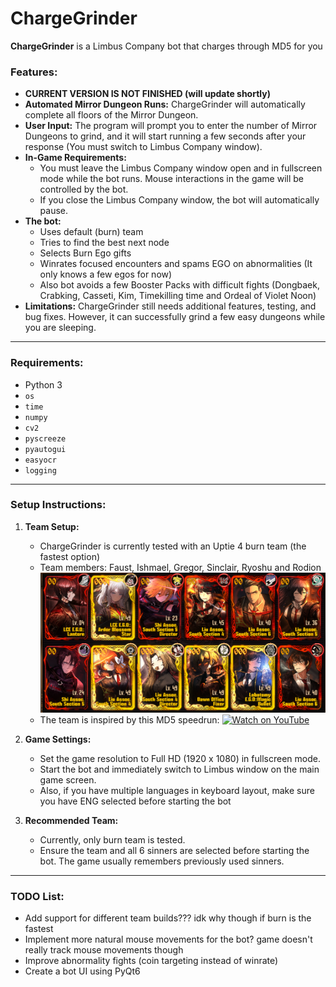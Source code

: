 # ChargeGrinder
**ChargeGrinder** is a Limbus Company bot that charges through MD5 for you

### Features:
- **CURRENT VERSION IS NOT FINISHED (will update shortly)**
- **Automated Mirror Dungeon Runs:** ChargeGrinder will automatically complete all floors of the Mirror Dungeon.
- **User Input:** The program will prompt you to enter the number of Mirror Dungeons to grind, and it will start running a few seconds after your response (You must switch to Limbus Company window).
- **In-Game Requirements:** 
    - You must leave the Limbus Company window open and in fullscreen mode while the bot runs. Mouse interactions in the game will be controlled by the bot.
    - If you close the Limbus Company window, the bot will automatically pause.
- **The bot:**
    - Uses default (burn) team
    - Tries to find the best next node
    - Selects Burn Ego gifts
    - Winrates focused encounters and spams EGO on abnormalities (It only knows a few egos for now)
    - Also bot avoids a few Booster Packs with difficult fights (Dongbaek, Crabking, Casseti, Kim, Timekilling time and Ordeal of Violet Noon)
- **Limitations:** ChargeGrinder still needs additional features, testing, and bug fixes. However, it can successfully grind a few easy dungeons while you are sleeping.

---

### Requirements:
- Python 3
- `os`
- `time`
- `numpy`
- `cv2`
- `pyscreeze`
- `pyautogui`
- `easyocr`
- `logging`
---

### Setup Instructions:

1. **Team Setup:** 
   - ChargeGrinder is currently tested with an Uptie 4 burn team (the fastest option)
   - Team members: Faust, Ishmael, Gregor, Sinclair, Ryoshu and Rodion
   ![team.png](team.png)
   - The team is inspired by this MD5 speedrun:
   [![Watch on YouTube](https://img.youtube.com/vi/dCUUHMLDWkY/0.jpg)](https://www.youtube.com/watch?v=dCUUHMLDWkY)

2. **Game Settings:**
   - Set the game resolution to Full HD (1920 x 1080) in fullscreen mode.
   - Start the bot and immediately switch to Limbus window on the main game screen.
   - Also, if you have multiple languages in keyboard layout, make sure you have ENG selected before starting the bot

3. **Recommended Team:** 
   - Currently, only burn team is tested.
   - Ensure the team and all 6 sinners are selected before starting the bot. The game usually remembers previously used sinners.

---

### TODO List:
- Add support for different team builds??? idk why though if burn is the fastest
- Implement more natural mouse movements for the bot? game doesn't really track mouse movements though
- Improve abnormality fights (coin targeting instead of winrate)
- Create a bot UI using PyQt6

